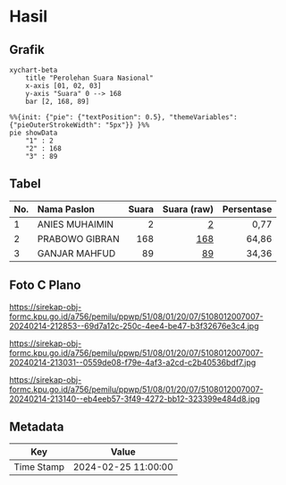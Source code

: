 # Hasil

## Grafik

```mermaid
xychart-beta
    title "Perolehan Suara Nasional"
    x-axis [01, 02, 03]
    y-axis "Suara" 0 --> 168
    bar [2, 168, 89]
```

```mermaid
%%{init: {"pie": {"textPosition": 0.5}, "themeVariables": {"pieOuterStrokeWidth": "5px"}} }%%
pie showData
    "1" : 2
    "2" : 168
    "3" : 89
```

## Tabel

| No. | Nama Paslon    | Suara | Suara (raw) | Persentase |
|:--- |:-------------- | -----:| -----------:| ----------:|
| 1   | ANIES MUHAIMIN | 2     | [2][p-1]    | 0,77       |
| 2   | PRABOWO GIBRAN | 168   | [168][p-2]  | 64,86      |
| 3   | GANJAR MAHFUD  | 89    | [89][p-3]   | 34,36      |


[p-1]: https://github.com/gigit-pemilu/pemilu-2024/blob/main/pilpres/hitung-suara/sub/51-bali/sub/08-buleleng/sub/01-gerokgak/sub/2007-musi/sub/007-tps/sub/paslon-1.txt
[p-2]: https://github.com/gigit-pemilu/pemilu-2024/blob/main/pilpres/hitung-suara/sub/51-bali/sub/08-buleleng/sub/01-gerokgak/sub/2007-musi/sub/007-tps/sub/paslon-2.txt
[p-3]: https://github.com/gigit-pemilu/pemilu-2024/blob/main/pilpres/hitung-suara/sub/51-bali/sub/08-buleleng/sub/01-gerokgak/sub/2007-musi/sub/007-tps/sub/paslon-3.txt

## Foto C Plano

https://sirekap-obj-formc.kpu.go.id/a756/pemilu/ppwp/51/08/01/20/07/5108012007007-20240214-212853--69d7a12c-250c-4ee4-be47-b3f32676e3c4.jpg

https://sirekap-obj-formc.kpu.go.id/a756/pemilu/ppwp/51/08/01/20/07/5108012007007-20240214-213031--0559de08-f79e-4af3-a2cd-c2b40536bdf7.jpg

https://sirekap-obj-formc.kpu.go.id/a756/pemilu/ppwp/51/08/01/20/07/5108012007007-20240214-213140--eb4eeb57-3f49-4272-bb12-323399e484d8.jpg


## Metadata

| Key        | Value               |
| ---------- | ------------------- |
| Time Stamp | 2024-02-25 11:00:00 |




